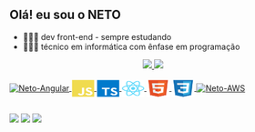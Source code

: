 ## Olá! eu sou o NETO



- 👨🏽‍💻 dev front-end - sempre estudando
- 👨🏽‍🎓 técnico em informática com ênfase em programação


<div align="center">
  <a href="https://github.com/netoojp">
  <img height="180em" src="https://github-readme-stats.vercel.app/api?username=netoojp&show_icons=true&theme=dark&include_all_commits=true&count_private=true"/>
  <img height="180em" src="https://github-readme-stats.vercel.app/api/top-langs/?username=netoojp&layout=compact&langs_count=7&theme=dark"/>
</div>

  <div style="display: inline_block"><br>
  <img align="center" alt="Neto-Angular" height="30" width="40" src="https://cdn.jsdelivr.net/gh/devicons/devicon/icons/angularjs/angularjs-original.svg" />      
  <img align="center" alt="Neto-Js" height="30" width="40" src="https://raw.githubusercontent.com/devicons/devicon/master/icons/javascript/javascript-plain.svg">
  <img align="center" alt="Neto-Ts" height="30" width="40" src="https://raw.githubusercontent.com/devicons/devicon/master/icons/typescript/typescript-plain.svg">
  <img align="center" alt="Neto-React" height="30" width="40" src="https://raw.githubusercontent.com/devicons/devicon/master/icons/react/react-original.svg">
  <img align="center" alt="Neto-HTML" height="30" width="40" src="https://raw.githubusercontent.com/devicons/devicon/master/icons/html5/html5-original.svg">
  <img align="center" alt="Neto-CSS" height="30" width="40" src="https://raw.githubusercontent.com/devicons/devicon/master/icons/css3/css3-original.svg">
  <img  align="center" alt="Neto-AWS" height="30" width="40" src="https://cdn.jsdelivr.net/gh/devicons/devicon/icons/amazonwebservices/amazonwebservices-original.svg" />
        
  
   ##
  
  <div> 
  <a href="https://www.instagram.com/netoo.jp/" target="_blank"><img src="https://img.shields.io/badge/-Instagram-%23E4405F?style=for-the-badge&logo=instagram&logoColor=white" target="_blank"></a>
  <a href = "jjoaopedronetoo@gmail.com"><img src="https://img.shields.io/badge/-Gmail-%23333?style=for-the-badge&logo=gmail&logoColor=white" target="_blank"></a>
  <a href="https://www.linkedin.com/in/jo%C3%A3o-pedro-l-56b009240/" target="_blank"><img src="https://img.shields.io/badge/-LinkedIn-%230077B5?style=for-the-badge&logo=linkedin&logoColor=white" target="_blank"></a> 
</div>
  
  
